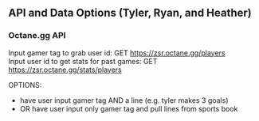 ## API and Data Options (Tyler, Ryan, and Heather) <br>

### Octane.gg API <br>
Input gamer tag to grab user id: GET https://zsr.octane.gg/players <br>
Input user id to get stats for past games: GET https://zsr.octane.gg/stats/players <br>

OPTIONS: <br>
- have user input gamer tag AND a line (e.g. tyler makes 3 goals) <br>
- OR have user input only gamer tag and pull lines from sports book <br>
